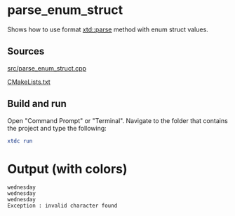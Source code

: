 # parse_enum_struct

Shows how to use format [xtd::parse<num struct>](https://gammasoft71.github.io/xtd/reference_guides/latest/group__xtd__core.html#gaf38b51b1a3c788f678bb6e89f7694ee4) method with enum struct values.

## Sources

[src/parse_enum_struct.cpp](src/parse_enum_struct.cpp)

[CMakeLists.txt](CMakeLists.txt)

## Build and run

Open "Command Prompt" or "Terminal". Navigate to the folder that contains the project and type the following:

```cmake
xtdc run
```

# Output (with colors)

```
wednesday
wednesday
wednesday
Exception : invalid character found
```

